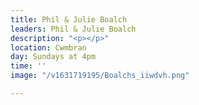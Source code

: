 ```yaml
---
title: Phil & Julie Boalch
leaders: Phil & Julie Boalch
description: "<p></p>"
location: Cwmbran
day: Sundays at 4pm
time: ''
image: "/v1631719195/Boalchs_iiwdvh.png"

---
```

